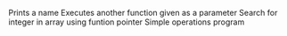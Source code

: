 Prints a name
Executes another function given as a parameter
 Search for integer in array using funtion pointer
Simple operations program
